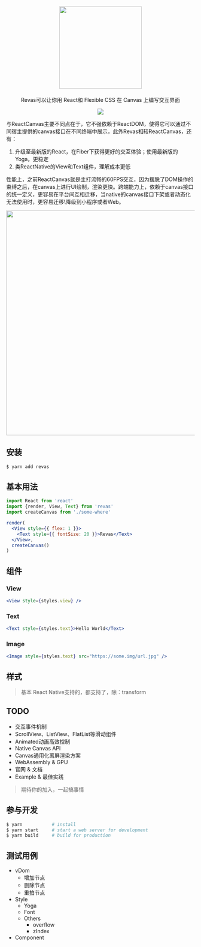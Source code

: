 <h1 align="center">
<img src="https://user-images.githubusercontent.com/5719833/74559602-ce6f0c80-4f9f-11ea-87ab-cac5362674f2.png" width=220 />
</h1>

<p align="center">
Revas可以让你用 React和 Flexible CSS 在 Canvas 上编写交互界面
</p>

<p align="center">
  <a href="https://badge.fury.io/js/vrf.js">
    <img src="https://badge.fury.io/js/vrf.js.svg" />
  </a>
</p>

与ReactCanvas主要不同点在于，它不强依赖于ReactDOM，使得它可以通过不同宿主提供的canvas接口在不同终端中展示，此外Revas相较ReactCanvas，还有：

  1. 升级至最新版的React，在Fiber下获得更好的交互体验；使用最新版的Yoga，更稳定
  2. 类ReactNative的View和Text组件，理解成本更低

性能上，之前ReactCanvas就是主打流畅的60FPS交互，因为摆脱了DOM操作的束缚之后，在canvas上进行UI绘制，渲染更快。跨端能力上，依赖于canvas接口的统一定义，更容易在平台间互相迁移，当native的canvas接口下架或者动态化无法使用时，更容易迁移\降级到小程序或者Web。

<p align="center">
  <img src="https://user-images.githubusercontent.com/5719833/74560799-4b9b8100-4fa2-11ea-81c4-3948c00ad3ac.png" width=600 />
</p>

## 安装

``` bash
$ yarn add revas
```

## 基本用法

```jsx
import React from 'react'
import {render, View, Text} from 'revas'
import createCanvas from './some-where'

render(
  <View style={{ flex: 1 }}>
    <Text style={{ fontSize: 20 }}>Revas</Text>
  </View>,
  createCanvas()
)
```

## 组件

### View

```jsx
<View style={styles.view} />
```

### Text

```jsx
<Text style={styles.text}>Hello World</Text>
```

### Image

```jsx
<Image style={styles.text} src="https://some.img/url.jpg" />
```

## 样式

> 基本 React Native支持的，都支持了，除：transform

## TODO

- 交互事件机制
- ScrollView、ListView、FlatList等滑动组件
- Animated动画高效控制
- Native Canvas API
- Canvas通用化离屏渲染方案
- WebAssembly & GPU
- 官网 & 文档
- Example & 最佳实践

> 期待你的加入，一起搞事情

## 参与开发

```bash
$ yarn           # install
$ yarn start     # start a web server for development
$ yarn build     # build for production
```

## 测试用例

- vDom
  - 增加节点
  - 删除节点
  - 重拍节点
- Style
  - Yoga
  - Font
  - Others
    - overflow
    - zIndex
- Component
